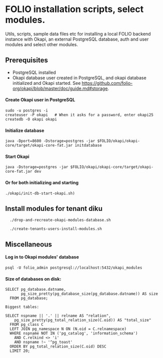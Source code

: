 # FOLIO installation scripts, select modules.

Utils, scripts, sample data files etc for installing a local FOLIO backend instance with Okapi, an external PostgreSQL database, auth and user modules and select other modules.


## Prerequisites
* PostgreSQL installed
* Okapi database user created in PostgreSQL, and okapi database initialized and Okapi started. See https://github.com/folio-org/okapi/blob/master/doc/guide.md#storage.

#### Create Okapi user in PostgreSQL
```
sudo -u postgres -i
createuser -P okapi   # When it asks for a password, enter okapi25
createdb -O okapi okapi
```

#### Initialize database

```
java -Dport=8600 -Dstorage=postgres -jar $FOLIO/okapi/okapi-core/target/okapi-core-fat.jar initdatabase  
```
#### Start Okapi 
```
java -Dstorage=postgres -jar $FOLIO/okapi/okapi-core/target/okapi-core-fat.jar dev
```
#### Or for both initializing and starting
```    
./okapi/init-db-start-okapi.sh)
```

## Install modules for tenant diku
```
  ./drop-and-recreate-okapi-modules-database.sh

  ./create-tenants-users-install-modules.sh
```
## Miscellaneous

#### Log in to Okapi modules' database
```
psql -U folio_admin postgresql://localhost:5432/okapi_modules
```
#### Size of databases on disk:

```
SELECT pg_database.datname,  
       pg_size_pretty(pg_database_size(pg_database.datname)) AS size  
  FROM pg_database;

Biggest tables:

SELECT nspname || '.' || relname AS "relation",
    pg_size_pretty(pg_total_relation_size(C.oid)) AS "total_size"
  FROM pg_class C
  LEFT JOIN pg_namespace N ON (N.oid = C.relnamespace)
  WHERE nspname NOT IN ('pg_catalog', 'information_schema')
    AND C.relkind <> 'i'
    AND nspname !~ '^pg_toast'
  ORDER BY pg_total_relation_size(C.oid) DESC
  LIMIT 20;
  
```
